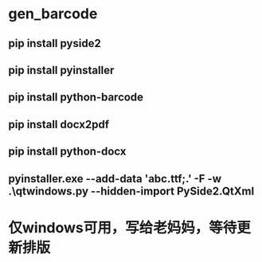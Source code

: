 # gen_barcode
## pip install pyside2
## pip install pyinstaller
## pip install python-barcode
## pip install docx2pdf
## pip install python-docx
## pyinstaller.exe --add-data 'abc.ttf;.' -F -w .\qtwindows.py --hidden-import PySide2.QtXml

# 仅windows可用，写给老妈妈，等待更新排版
